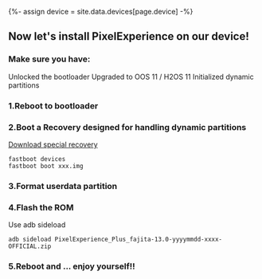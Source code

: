 {%- assign device = site.data.devices[page.device] -%}
## Now let's install PixelExperience on our device!

### Make sure you have:
Unlocked the bootloader
Upgraded to OOS 11 / H2OS 11
Initialized dynamic partitions

### 1.Reboot to bootloader
### 2.Boot a Recovery designed for handling dynamic partitions
[Download special recovery](https://sourceforge.net/projects/sn-roms/files/TWRP/TWRP-3.7.0_12-fajita-2.img/download)
```
fastboot devices
fastboot boot xxx.img
```
### 3.Format userdata partition
### 4.Flash the ROM
Use adb sideload
```
adb sideload PixelExperience_Plus_fajita-13.0-yyyymmdd-xxxx-OFFICIAL.zip
```
### 5.Reboot and ... enjoy yourself!!
